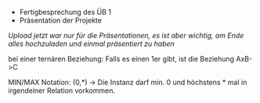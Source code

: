* Fertigbesprechung des ÜB 1
* Präsentation der Projekte

*Upload jetzt war nur für die Präsentationen, es ist aber wichtig, am Ende alles hochzuladen und einmal präsentiert zu haben*

bei einer ternären Beziehung: Falls es einen 1er gibt, ist die Beziehung AxB-\>C

MIN/MAX Notation: (0,\*) -\> Die Instanz darf min. 0 und höchstens * mal in irgendeiner Relation vorkommen.






